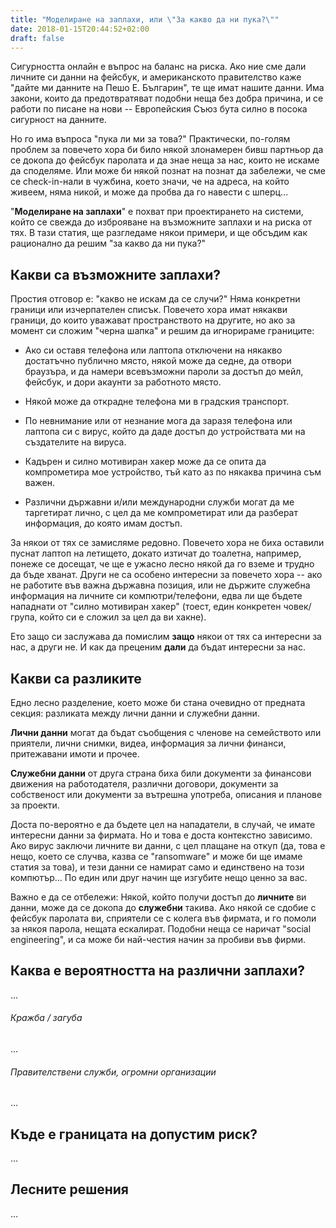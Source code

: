 ```yaml
---
title: "Моделиране на заплахи, или \"За какво да ни пука?\""
date: 2018-01-15T20:44:52+02:00
draft: false
---
```


Сигурността онлайн е въпрос на баланс на риска. Ако ние сме дали личните си данни на фейсбук, и американското правителство каже "дайте ми данните на Пешо Е. Българин", те ще имат нашите данни. Има закони, които да предотвратяват подобни неща без добра причина, и се работи по писане на нови -- Европейския Съюз бута силно в посока сигурност на данните.

Но го има въпроса "пука ли ми за това?" Практически, по-голям проблем за повечето хора би било някой злонамерен бивш партньор да се докопа до фейсбук паролата и да знае неща за нас, които не искаме да споделяме. Или може би някой познат на познат да забележи, че сме се check-in-нали в чужбина, което значи, че на адреса, на който живеем, няма никой, и може да пробва да го навести с шперц...

"**Моделиране на заплахи**" е похват при проектирането на системи, който се свежда до изброяване на възможните заплахи и на риска от тях. В тази статия, ще разгледаме някои примери, и ще обсъдим как рационално да решим "за какво да ни пука?"

## Какви са възможните заплахи?

Простия отговор е: "какво не искам да се случи?" Няма конкретни граници или изчерпателен списък. Повечето хора имат някакви граници, до които уважават пространството на другите, но ако за момент си сложим "черна шапка" и решим да игнорираме границите:

* Ако си оставя телефона или лаптопа отключени на някакво достатъчно публично
  място, някой може да седне, да отвори браузъра, и да намери всевъзможни
  пароли за достъп до мейл, фейсбук, и дори акаунти за работното място.

* Някой може да открадне телефона ми в градския транспорт.

* По невнимание или от незнание мога да заразя телефона или лаптопа си с вирус,
  който да даде достъп до устройствата ми на създателите на вируса.

* Кадърен и силно мотивиран хакер може да се опита да компрометира мое
  устройство, тъй като аз по някаква причина съм важен.

* Различни държавни и/или международни служби могат да ме таргетират лично, с
  цел да ме компрометират или да разберат информация, до която имам достъп.

За някои от тях се замисляме редовно. Повечето хора не биха оставили пуснат лаптоп на летището, докато изтичат до тоалетна, например, понеже се досещат, че ще е ужасно лесно някой да го вземе и трудно да бъде хванат. Други не са особено интересни за повечето хора -- ако не работите във важна държавна позиция, или не държите служебна информация на личните си компютри/телефони, едва ли ще бъдете нападнати от "силно мотивиран хакер" (тоест, един конкретен човек/група, който си е сложил за цел да ви хакне).

Ето защо си заслужава да помислим **защо** някои от тях са интересни за нас, а други не. И как да преценим **дали** да бъдат интересни за нас.

## Какви са разликите

Едно лесно разделение, което може би стана очевидно от предната секция: разликата между лични данни и служебни данни.

**Лични данни** могат да бъдат съобщения с членове на семейството или приятели, лични снимки, видеа, информация за лични финанси, притежавани имоти и прочее.

**Служебни данни** от друга страна биха били документи за финансови движения на работодателя, различни договори, документи за собственост или документи за вътрешна употреба, описания и планове за проекти.

Доста по-вероятно е да бъдете цел на нападатели, в случай, че имате интересни данни за фирмата. Но и това е доста контекстно зависимо. Ако вирус заключи личните ви данни, с цел плащане на откуп (да, това е нещо, което се случва, казва се "ransomware" и може би ще имаме статия за това), и тези данни се намират само и единствено на този компютър... По един или друг начин ще изгубите нещо ценно за вас.

Важно е да се отбележи: Някой, който получи достъп до **личните** ви данни, може да се докопа до **служебни** такива. Ако някой се сдобие с фейсбук паролата ви, сприятели се с колега във фирмата, и го помоли за някоя парола, нещата ескалират. Подобни неща се наричат "social engineering", и са може би най-честия начин за пробиви във фирми.

## Каква е вероятността на различни заплахи?

...

###### Кражба / загуба
...

###### Правителствени служби, огромни организации
...

## Къде е границата на допустим риск?
...

## Лесните решения
...
